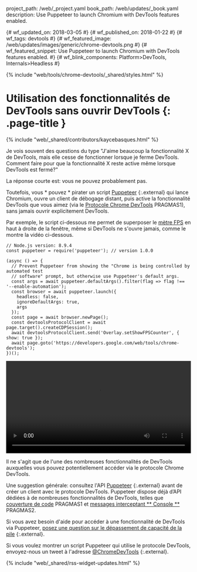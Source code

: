 project_path: /web/_project.yaml
book_path: /web/updates/_book.yaml
description: Use Puppeteer to launch Chromium with DevTools features enabled.

{# wf_updated_on: 2018-03-05 #}
{# wf_published_on: 2018-01-22 #}
{# wf_tags: devtools #}
{# wf_featured_image: /web/updates/images/generic/chrome-devtools.png #}
{# wf_featured_snippet: Use Puppeteer to launch Chromium with DevTools features enabled. #}
{# wf_blink_components: Platform>DevTools, Internals>Headless #}

{% include "web/tools/chrome-devtools/_shared/styles.html" %}

# Utilisation des fonctionnalités de DevTools sans ouvrir DevTools {: .page-title }

{% include "web/_shared/contributors/kaycebasques.html" %}

Je vois souvent des questions du type "J'aime beaucoup la fonctionnalité X de DevTools, mais elle cesse de fonctionner lorsque je ferme DevTools. Comment faire pour que la fonctionnalité X reste active même lorsque DevTools est fermé?"

La réponse courte est: vous ne pouvez probablement pas.

Toutefois, vous * pouvez * pirater un script [Puppeteer][puppeteer] {:.external} qui lance Chromium, ouvre un client de débogage distant, puis active la fonctionnalité DevTools que vous aimez (via le [Protocole Chrome DevTools][CDP] PRAGMAS1), sans jamais ouvrir explicitement DevTools.

[puppeteer]: https://github.com/GoogleChrome/puppeteer
[CDP]: https://chromedevtools.github.io/devtools-protocol/

Par exemple, le script ci-dessous me permet de superposer le [mètre FPS][FPS] en haut à droite de la fenêtre, même si DevTools ne s'ouvre jamais, comme le montre la vidéo ci-dessous.

[FPS]: /web/tools/chrome-devtools/evaluate-performance/reference#fps-meter

    // Node.js version: 8.9.4
    const puppeteer = require('puppeteer'); // version 1.0.0

    (async () => {
      // Prevent Puppeteer from showing the "Chrome is being controlled by automated test
      // software" prompt, but otherwise use Puppeteer's default args.
      const args = await puppeteer.defaultArgs().filter(flag => flag !== '--enable-automation');
      const browser = await puppeteer.launch({
        headless: false,
        ignoreDefaultArgs: true,
        args
      });
      const page = await browser.newPage();
      const devtoolsProtocolClient = await page.target().createCDPSession();
      await devtoolsProtocolClient.send('Overlay.setShowFPSCounter', { show: true });
      await page.goto('https://developers.google.com/web/tools/chrome-devtools');
    })();

<style>   video { width: 100%; } </style>

<video controls>   <source src="https://storage.googleapis.com/webfundamentals-assets/updates/2018/01/devtools.mp4"> </video>

Il ne s'agit que de l'une des nombreuses fonctionnalités de DevTools auxquelles vous pouvez potentiellement accéder via le protocole Chrome DevTools.

Une suggestion générale: consultez l'API [Puppeteer][API] {:.external} avant de créer un client avec le protocole DevTools. Puppeteer dispose déjà d’API dédiées à de nombreuses fonctionnalités de DevTools, telles que [couverture de code][coverage] PRAGMAS1 et [messages interceptant ** Console **][console] PRAGMAS2.

[API]: https://github.com/GoogleChrome/puppeteer/blob/master/docs/api.md
[coverage]: https://github.com/GoogleChrome/puppeteer/blob/master/docs/api.md#class-coverage
[console]: https://github.com/GoogleChrome/puppeteer/blob/master/docs/api.md#event-console

Si vous avez besoin d'aide pour accéder à une fonctionnalité de DevTools via Puppeteer, [posez une question sur le dépassement de capacité de la pile][SO] {:.external}.

Si vous voulez montrer un script Puppeteer qui utilise le protocole DevTools, envoyez-nous un tweet à l'adresse [@ChromeDevTools][twitter] {:.external}.

[SO]: https://stackoverflow.com/questions/ask?tags=google-chrome-devtools,puppeteer
[twitter]: https://twitter.com/chromedevtools

{% include "web/_shared/rss-widget-updates.html" %}
